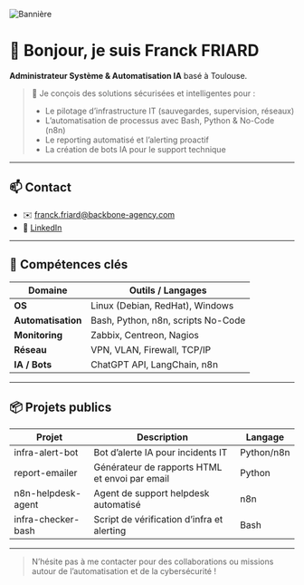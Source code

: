 <!-- Bannière en haut -->
![Bannière](./assets/banner.png)

# 👋 Bonjour, je suis Franck FRIARD

**Administrateur Système & Automatisation IA** basé à Toulouse.

> 🚀 Je conçois des solutions sécurisées et intelligentes pour :
> - Le pilotage d’infrastructure IT (sauvegardes, supervision, réseaux)  
> - L’automatisation de processus avec Bash, Python & No-Code (n8n)  
> - Le reporting automatisé et l’alerting proactif  
> - La création de bots IA pour le support technique  

---

## 📫 Contact

- ✉️ franck.friard@backbone-agency.com
- 🔗 [LinkedIn](https://www.linkedin.com/in/franck-friard-527816218/)  

---

## 🧰 Compétences clés

| Domaine            | Outils / Langages                   |
| ------------------ | ----------------------------------- |
| **OS**             | Linux (Debian, RedHat), Windows     |
| **Automatisation** | Bash, Python, n8n, scripts No-Code  |
| **Monitoring**     | Zabbix, Centreon, Nagios            |
| **Réseau**         | VPN, VLAN, Firewall, TCP/IP         |
| **IA / Bots**      | ChatGPT API, LangChain, n8n         |

---

## 📦 Projets publics

| Projet                 | Description                                             | Langage    |
| ---------------------- | ------------------------------------------------------- | ---------- |
| infra-alert-bot        | Bot d’alerte IA pour incidents IT                      | Python/n8n |
| report-emailer         | Générateur de rapports HTML et envoi par email          | Python     |
| n8n-helpdesk-agent     | Agent de support helpdesk automatisé                    | n8n        |
| infra-checker-bash     | Script de vérification d’infra et alerting              | Bash       |

---

> N’hésite pas à me contacter pour des collaborations ou missions autour de l’automatisation et de la cybersécurité !
